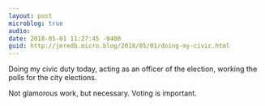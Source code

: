 ```yaml
---
layout: post
microblog: true
audio: 
date: 2018-05-01 11:27:45 -0400
guid: http://jeredb.micro.blog/2018/05/01/doing-my-civic.html
---
```

Doing my civic duty today, acting as an officer of the election, working the polls for the city elections.

Not glamorous work, but necessary. Voting is important.
